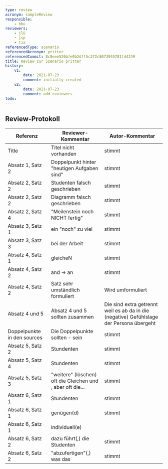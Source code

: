 ```yaml
---
type: review
acronym: sampleReview
responsible:
    - hbu
reviewers:
    - jlü
    - jsp
    - tza
referencedType: scenario
referencedAcronym: pritter
referencedCommit: 8c8eee526bfe0b2dff5c372c8073945781fd4249
title: Review zur Szenario pritter
history:
    v1:
        date: 2021-07-23
        comment: initially created
    v2:
        date: 2021-07-23
        comment: add reviewers
todo:
---
```


## Review-Protokoll

| Referenz | Reviewer-Kommentar | Autor-Kommentar |
|------------|------------------|-----------------|
| Title | Titel nicht vorhanden | stimmt |
| Absatz 1, Satz 2 | Doppelpunkt hinter "heutigen Aufgaben sind" | stimmt |
| Absatz 2, Satz 2 | Studenten falsch geschrieben | stimmt |
| Absatz 2, Satz 2 | Diagramm falsch geschrieben | stimmt |
| Absatz 2, Satz 4 | "Meilenstein noch NICHT fertig" | stimmt |
| Absatz 3, Satz 1 | ein "noch" zu viel | stimmt |
| Absatz 3, Satz 3 | bei der Arbeit | stimmt |
| Absatz 4, Satz 1 | gleicheN | stimmt |
| Absatz 4, Satz 2 | and -> an | stimmt |
| Absatz 4, Satz 2 | Satz sehr umständlich formuliert | Wird umformuliert |
| Absatz 4 und 5 | Absatz 4 und 5 sollten zusammen | Die sind extra getrennt weil es ab da in die (negative) Gefühlslage der Persona übergeht |
| Doppelpunkte in den sources | Die Doppelpunkte sollten - sein | stimmt |
| Absatz 5, Satz 2 | Stundenten | stimmt |
| Absatz 5, Satz 4 | Stundenten | stimmt |
| Absatz 5, Satz 3 | "weitere" (löschen) oft die Gleichen und , aber oft die... | stimmt |
| Absatz 6, Satz 1 | Stundenten | stimmt |
| Absatz 6, Satz 1 | genügen(d) | stimmt |
| Absatz 6, Satz 1 | individuell(e) |  |
| Absatz 6, Satz 2 | dazu führt(,) die Studenten | stimmt |
| Absatz 6, Satz 2 | "abzufertigen"(,) was das | stimmt |
